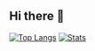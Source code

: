 ## Hi there 👋

[![Top Langs](https://github-readme-stats.vercel.app/api/top-langs/?username=OoEthanoO&theme=tokyonight)](https://github.com/OoEthanoO)
[![Stats](https://github-readme-stats.vercel.app/api?username=OoEthanoO&theme=algolia&show_icons=true)](https://github.com/OoEthanoO)

<!--
**OoEthanoO/OoEthanoO** is a ✨ _special_ ✨ repository because its `README.md` (this file) appears on your GitHub profile.

Here are some ideas to get you started:

- 🔭 I’m currently working on ...
- 🌱 I’m currently learning ...
- 👯 I’m looking to collaborate on ...
- 🤔 I’m looking for help with ...
- 💬 Ask me about ...
- 📫 How to reach me: ...
- 😄 Pronouns: ...
- ⚡ Fun fact: ...
-->
